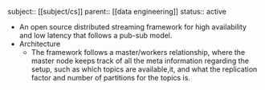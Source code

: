 subject:: [[subject/cs]] 
parent:: [[data engineering]]
status:: active

- An open source distributed streaming framework for high availability and low latency that follows a pub-sub model.
- Architecture
	- The framework follows a master/workers relationship, where the master node keeps track of all the meta information regarding the setup, such as which topics are available,it, and what the replication factor and number of partitions for the topics is.